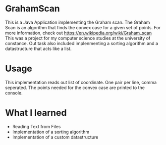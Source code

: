 # GrahamScan
This is a Java Application implementing the Graham scan.
The Graham Scan is an algorithm that finds the convex case for a given set of points.
For more information, check out https://en.wikipedia.org/wiki/Graham_scan 
This was a project for my computer science studies at the university of constance.
Out task also included implenmenting a sorting algorithm and a datastructure that acts like a list.

# Usage
This implementation reads out list of coordinate. One pair per line, comma seperated.
The points needed for the convex case are printed to the console.

# What I learned
- Reading Text from Files
- Implementation of a sorting algorithm
- Implementation of a custom datastructure
